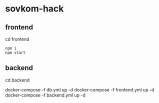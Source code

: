 # sovkom-hack

## frontend

cd frontend 

`npm i` \
`npm start`

## backend

cd backend

docker-compose -f db.yml up -d
docker-compose -f frontend.yml up -d
docker-compose -f backend.yml up -d
